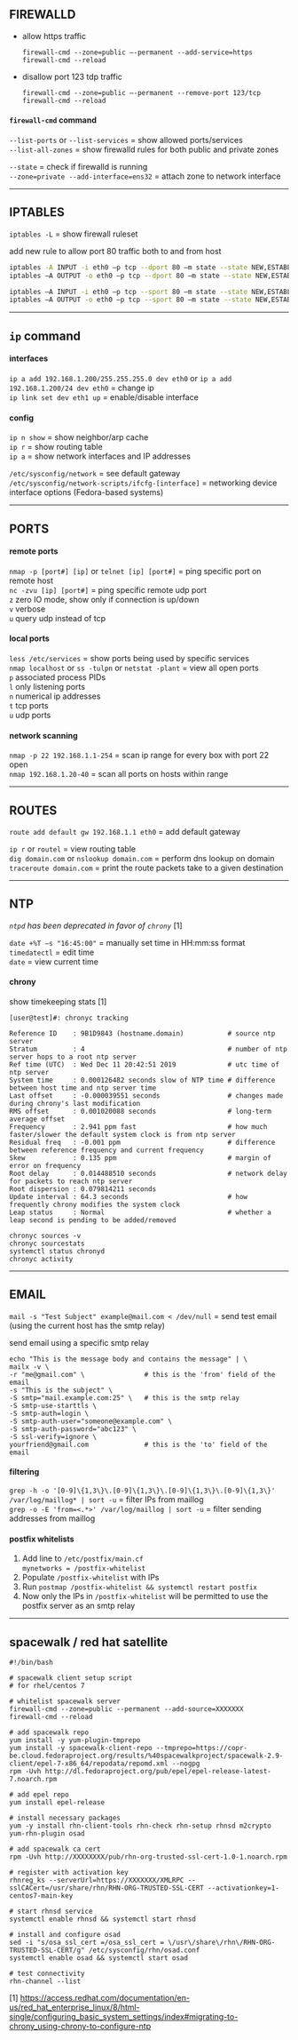 ## FIREWALLD

- allow https traffic
  ```
  firewall-cmd --zone=public –-permanent --add-service=https
  firewall-cmd --reload
  ```

- disallow port 123 tdp traffic
  ```
  firewall-cmd --zone=public –-permanent --remove-port 123/tcp
  firewall-cmd --reload
  ```

#### `firewall-cmd` command
`--list-ports` or `--list-services` = show allowed ports/services  
`--list-all-zones` = show firewalld rules for both public and private zones

`--state` = check if firewalld is running  
`--zone=private --add-interface=ens32` = attach zone to network interface

---
## IPTABLES

`iptables -L` = show firewall ruleset

add new rule to allow port 80 traffic both to and from host

  ```bash
  iptables -A INPUT -i eth0 –p tcp --dport 80 –m state --state NEW,ESTABLISHED –j ACCEPT
  iptables –A OUTPUT -o eth0 –p tcp --dport 80 –m state --state NEW,ESTABLISHED –j ACCEPT

  iptables –A INPUT -i eth0 –p tcp --sport 80 –m state --state NEW,ESTABLISHED –j ACCEPT 
  iptables –A OUTPUT -o eth0 –p tcp --sport 80 –m state --state NEW,ESTABLISHED –j ACCEPT
  ```

---
## `ip` command  

#### interfaces
`ip a add 192.168.1.200/255.255.255.0 dev eth0` or `ip a add 192.168.1.200/24 dev eth0` = change ip  
`ip link set dev eth1 up` = enable/disable interface  

#### config
`ip n show` = show neighbor/arp cache  
`ip r` = show routing table  
`ip a` = show network interfaces and IP addresses

`/etc/sysconfig/network` = see default gateway  
`/etc/sysconfig/network-scripts/ifcfg-[interface]` = networking device interface options (Fedora-based systems)

---
## PORTS 

#### remote ports
`nmap -p [port#] [ip]` or `telnet [ip] [port#]` = ping specific port on remote host  
`nc -zvu [ip] [port#]` = ping specific remote udp port  
  `z` zero IO mode, show only if connection is up/down  
  `v` verbose  
  `u` query udp instead of tcp

#### local ports
`less /etc/services` = show ports being used by specific services  
`nmap localhost` or `ss -tulpn` or `netstat -plant` = view all open ports  
  `p` associated process PIDs  
  `l` only listening ports  
  `n` numerical ip addresses  
  `t` tcp ports  
  `u` udp ports

#### network scanning
`nmap -p 22 192.168.1.1-254` = scan ip range for every box with port 22 open  
`nmap 192.168.1.20-40` = scan all ports on hosts within range

---
## ROUTES

`route add default gw 192.168.1.1 eth0` = add default gateway

`ip r` or `routel` = view routing table  
`dig domain.com` or `nslookup domain.com` = perform dns lookup on domain  
`traceroute domain.com` = print the route packets take to a given destination

---
## NTP

*`ntpd` has been deprecated in favor of `chrony`* [1]

`date +%T –s "16:45:00"` = manually set time in HH:mm:ss format  
`timedatectl` = edit time  
`date` = view current time

#### chrony
show timekeeping stats [1]
```
[user@test]#: chronyc tracking

Reference ID    : 9B1D9843 (hostname.domain)           # source ntp server
Stratum         : 4                                    # number of ntp server hops to a root ntp server
Ref time (UTC)  : Wed Dec 11 20:42:51 2019             # utc time of ntp server
System time     : 0.000126482 seconds slow of NTP time # difference between host time and ntp server time
Last offset     : -0.000039551 seconds                 # changes made during chrony's last modification
RMS offset      : 0.001020088 seconds                  # long-term average offset
Frequency       : 2.941 ppm fast                       # how much faster/slower the default system clock is from ntp server
Residual freq   : -0.001 ppm                           # difference between reference frequency and current frequency
Skew            : 0.135 ppm                            # margin of error on frequency
Root delay      : 0.014488510 seconds                  # network delay for packets to reach ntp server
Root dispersion : 0.079814211 seconds
Update interval : 64.3 seconds                         # how frequently chrony modifies the system clock
Leap status     : Normal                               # whether a leap second is pending to be added/removed
```

`chronyc sources -v`   
`chronyc sourcestats`   
`systemctl status chronyd`   
`chronyc activity`   

---
## EMAIL

`mail -s "Test Subject" example@mail.com < /dev/null` = send test email (using the current host has the smtp relay)

send email using a specific smtp relay
```
echo "This is the message body and contains the message" | \
mailx -v \
-r "me@gmail.com" \               # this is the 'from' field of the email
-s "This is the subject" \
-S smtp="mail.example.com:25" \   # this is the smtp relay
-S smtp-use-starttls \
-S smtp-auth=login \
-S smtp-auth-user="someone@example.com" \
-S smtp-auth-password="abc123" \
-S ssl-verify=ignore \
yourfriend@gmail.com              # this is the 'to' field of the email
```

#### filtering
`grep -h -o '[0-9]\{1,3\}\.[0-9]\{1,3\}\.[0-9]\{1,3\}\.[0-9]\{1,3\}' /var/log/maillog* | sort -u` = filter IPs from maillog  
`grep -o -E 'from=<.*>' /var/log/maillog | sort -u` = filter sending addresses from maillog

#### postfix whitelists
1. Add line to `/etc/postfix/main.cf`    
   `mynetworks = /postfix-whitelist`
2. Populate `/postfix-whitelist` with IPs
3. Run `postmap /postfix-whitelist && systemctl restart postfix`
4. Now only the IPs in `/postfix-whitelist` will be permitted to use the postfix server as an smtp relay

---
## spacewalk / red hat satellite

```
#!/bin/bash

# spacewalk client setup script
# for rhel/centos 7

# whitelist spacewalk server
firewall-cmd --zone=public --permanent --add-source=XXXXXXX
firewall-cmd --reload

# add spacewalk repo
yum install -y yum-plugin-tmprepo
yum install -y spacewalk-client-repo --tmprepo=https://copr-be.cloud.fedoraproject.org/results/%40spacewalkproject/spacewalk-2.9-client/epel-7-x86_64/repodata/repomd.xml --nogpg
rpm -Uvh http://dl.fedoraproject.org/pub/epel/epel-release-latest-7.noarch.rpm

# add epel repo
yum install epel-release

# install necessary packages
yum -y install rhn-client-tools rhn-check rhn-setup rhnsd m2crypto yum-rhn-plugin osad

# add spacewalk ca cert
rpm -Uvh http://XXXXXXXX/pub/rhn-org-trusted-ssl-cert-1.0-1.noarch.rpm

# register with activation key
rhnreg_ks --serverUrl=https://XXXXXXX/XMLRPC --sslCACert=/usr/share/rhn/RHN-ORG-TRUSTED-SSL-CERT --activationkey=1-centos7-main-key

# start rhnsd service
systemctl enable rhnsd && systemctl start rhnsd

# install and configure osad
sed -i "s/osa_ssl_cert =/osa_ssl_cert = \/usr\/share\/rhn\/RHN-ORG-TRUSTED-SSL-CERT/g" /etc/sysconfig/rhn/osad.conf
systemctl enable osad && systemctl start osad

# test connectivity
rhn-channel --list
```

[1] https://access.redhat.com/documentation/en-us/red_hat_enterprise_linux/8/html-single/configuring_basic_system_settings/index#migrating-to-chrony_using-chrony-to-configure-ntp
